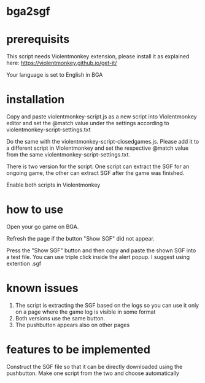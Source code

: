 # bga2sgf

# prerequisits
This script needs Violentmonkey extension, please install it as explained here:
https://violentmonkey.github.io/get-it/

Your language is set to English in BGA

# installation
Copy and paste violentmonkey-script.js as a new script into Violentmonkey editor and set the @match value under the settings according to violentmonkey-script-settings.txt

Do the same with the violentmonkey-script-closedgames.js. Please add it to a different script in Violentmonkey and set the respective @match value from the same violentmonkey-script-settings.txt.

There is two version for the script. One script can extract the SGF for an ongoing game, the other can extract SGF after the game was finished.

Enable both scripts in Violentmonkey

# how to use
Open your go game on BGA.

Refresh the page if the button "Show SGF" did not appear.

Press the "Show SGF" button and then copy and paste the shown SGF into a test file. You can use triple click inside the alert popup. I suggest using extention .sgf

# known issues
1. The script is extracting the SGF based on the logs so you can use it only on a page where the game log is visible in some format
2. Both versions use the same button.
3. The pushbutton appears also on other pages


# features to be implemented
Construct the SGF file so that it can be directly downloaded using the pushbutton.
Make one script from the two and choose automatically
